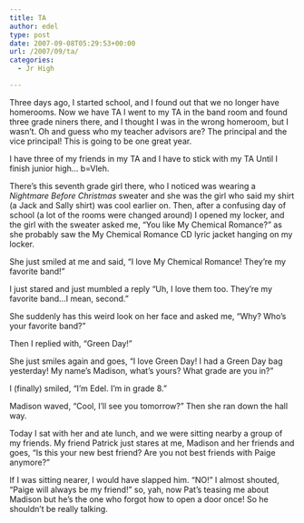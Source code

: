 ```yaml
---
title: TA
author: edel
type: post
date: 2007-09-08T05:29:53+00:00
url: /2007/09/ta/
categories:
  - Jr High

---
```

Three days ago, I started school, and I found out that we no longer have homerooms. Now we have TA I went to my TA in the band room and found three grade niners there, and I thought I was in the wrong homeroom, but I wasn&#8217;t. Oh and guess who my teacher advisors are? The principal and the vice principal! This is going to be one great year.

I have three of my friends in my TA and I have to stick with my TA Until I finish junior high&#8230; b=Vleh.

There&#8217;s this seventh grade girl there, who I noticed was wearing a _Nightmare Before Christmas_ sweater and she was the girl who said my shirt (a Jack and Sally shirt) was cool earlier on. Then, after a confusing day of school (a lot of the rooms were changed around) I opened my locker, and the girl with the sweater asked me, &#8220;You like My Chemical Romance?&#8221; as she probably saw the My Chemical Romance CD lyric jacket hanging on my locker.

She just smiled at me and said, &#8220;I love My Chemical Romance! They&#8217;re my favorite band!&#8221;

I just stared and just mumbled a reply &#8220;Uh, I love them too. They&#8217;re my favorite band&#8230;I mean, second.&#8221;

She suddenly has this weird look on her face and asked me, &#8220;Why? Who&#8217;s your favorite band?&#8221;

Then I replied with, &#8220;Green Day!&#8221;

She just smiles again and goes, &#8220;I love Green Day! I had a Green Day bag yesterday! My name&#8217;s Madison, what&#8217;s yours? What grade are you in?&#8221;

I (finally) smiled, &#8220;I&#8217;m Edel. I&#8217;m in grade 8.&#8221;

Madison waved, &#8220;Cool, I&#8217;ll see you tomorrow?&#8221; Then she ran down the hall way.

Today I sat with her and ate lunch, and we were sitting nearby a group of my friends. My friend Patrick just stares at me, Madison and her friends and goes, &#8220;Is this your new best friend? Are you not best friends with Paige anymore?&#8221;

If I was sitting nearer, I would have slapped him. &#8220;NO!&#8221; I almost shouted, &#8220;Paige will always be my friend!&#8221; so, yah, now Pat&#8217;s teasing me about Madison but he&#8217;s the one who forgot how to open a door once! So he shouldn&#8217;t be really talking.

<ol class="footnote">
</ol>